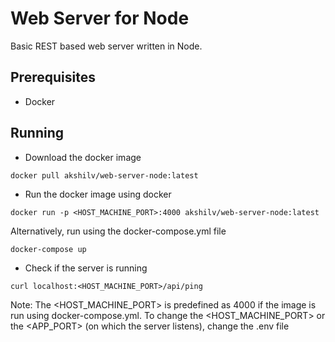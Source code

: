 # Web Server for Node

Basic REST based web server written in Node.

## Prerequisites

- Docker

## Running

- Download the docker image
```
docker pull akshilv/web-server-node:latest
```
- Run the docker image using docker
```
docker run -p <HOST_MACHINE_PORT>:4000 akshilv/web-server-node:latest
```
Alternatively, run using the docker-compose.yml file
```
docker-compose up
```
- Check if the server is running
```
curl localhost:<HOST_MACHINE_PORT>/api/ping
```

Note: The <HOST_MACHINE_PORT> is predefined as 4000 if the image is run using docker-compose.yml.
To change the <HOST_MACHINE_PORT> or the <APP_PORT> (on which the server listens), change the .env file
